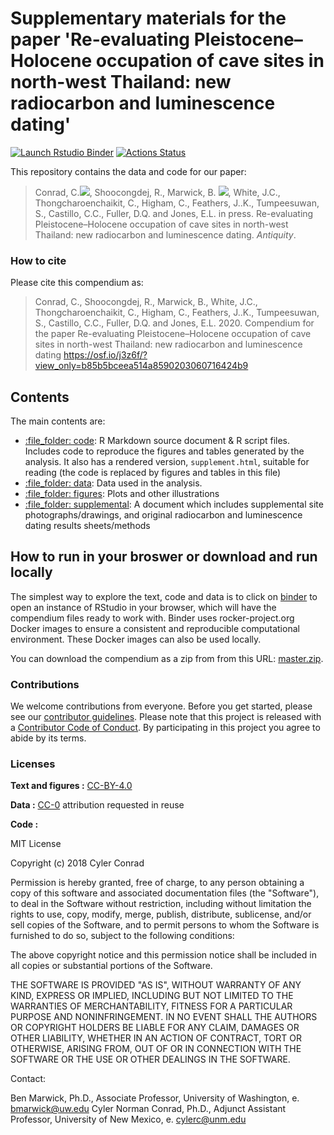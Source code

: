 # Supplementary materials for the paper 'Re-evaluating Pleistocene–Holocene occupation of cave sites in north-west Thailand: new radiocarbon and luminescence dating'

<!-- badges: start -->

[![Launch Rstudio
Binder](http://mybinder.org/badge.svg)](https://mybinder.org/v2/gh/cylerc/14C_Antiquity/master?urlpath=rstudio)
[![Actions Status](https://github.com/cylerc/14C_Antiquity/workflows/Render%20manuscript%20on%20Docker/badge.svg)](https://github.com/cylerc/14C_Antiquity/actions)

<!-- badges: end -->

This repository contains the data and code for our paper:

> Conrad, C.[![](https://orcid.org/sites/default/files/images/orcid_16x16.png)](https://orcid.org/0000-0003-4659-2884), Shoocongdej, R., Marwick, B. [![](https://orcid.org/sites/default/files/images/orcid_16x16.png)](https://orcid.org/0000-0001-7879-4531), White, J.C., Thongcharoenchaikit, C., Higham, C., Feathers, J..K., Tumpeesuwan, S., Castillo, C.C., Fuller, D.Q. and Jones, E.L. in press. Re-evaluating Pleistocene–Holocene occupation of cave sites in north-west Thailand: new radiocarbon and luminescence dating. *Antiquity*.

### How to cite

Please cite this compendium as:

> Conrad, C., Shoocongdej, R., Marwick, B., White, J.C., Thongcharoenchaikit, C., Higham, C., Feathers, J..K., Tumpeesuwan, S., Castillo, C.C., Fuller, D.Q. and Jones, E.L. 2020. Compendium for the paper Re-evaluating Pleistocene–Holocene occupation of cave sites in north-west Thailand: new radiocarbon and luminescence dating <https://osf.io/j3z6f/?view_only=b85b5bceea514a8590203060716424b9> <!-- get DOI from osf.io -->

## Contents

The main contents are:

  - [:file\_folder: code](/code): R Markdown source document & R script files.        Includes code to reproduce the figures and tables
    generated by the analysis. It also has a rendered version,
    `supplement.html`, suitable for reading (the code is replaced by figures
    and tables in this file)  
  - [:file\_folder: data](/data): Data used in the analysis.  
  - [:file\_folder: figures](/figures): Plots and other
    illustrations
  - [:file\_folder: supplemental](/supplemental): A document which includes supplemental site photographs/drawings, and original radiocarbon and luminescence dating     results sheets/methods   

## How to run in your broswer or download and run locally

The simplest way to explore the text, code and data is to click on
[binder](https://mybinder.org/v2/gh/cylerc/14C_Antiquity/master?urlpath=rstudio)
to open an instance of RStudio in your browser, which will have the
compendium files ready to work with. Binder uses rocker-project.org
Docker images to ensure a consistent and reproducible computational
environment. These Docker images can also be used locally.

You can download the compendium as a zip from from this URL:
[master.zip](/archive/master.zip). 

### Contributions

We welcome contributions from everyone. Before you get started, please
see our [contributor guidelines](CONTRIBUTING.md). Please note that this
project is released with a [Contributor Code of Conduct](CONDUCT.md). By
participating in this project you agree to abide by its terms.

### Licenses

**Text and figures :**
[CC-BY-4.0](http://creativecommons.org/licenses/by/4.0/)

**Data :** [CC-0](http://creativecommons.org/publicdomain/zero/1.0/)
attribution requested in reuse

**Code :** 

MIT License

Copyright (c) 2018 Cyler Conrad

Permission is hereby granted, free of charge, to any person obtaining a copy of this software and associated documentation files (the "Software"), to deal in the Software without restriction, including without limitation the rights to use, copy, modify, merge, publish, distribute, sublicense, and/or sell copies of the Software, and to permit persons to whom the Software is furnished to do so, subject to the following conditions:

The above copyright notice and this permission notice shall be included in all copies or substantial portions of the Software.

THE SOFTWARE IS PROVIDED "AS IS", WITHOUT WARRANTY OF ANY KIND, EXPRESS OR IMPLIED, INCLUDING BUT NOT LIMITED TO THE WARRANTIES OF MERCHANTABILITY, FITNESS FOR A PARTICULAR PURPOSE AND NONINFRINGEMENT. IN NO EVENT SHALL THE AUTHORS OR COPYRIGHT HOLDERS BE LIABLE FOR ANY CLAIM, DAMAGES OR OTHER LIABILITY, WHETHER IN AN ACTION OF CONTRACT, TORT OR OTHERWISE, ARISING FROM, OUT OF OR IN CONNECTION WITH THE SOFTWARE OR THE USE OR OTHER DEALINGS IN THE SOFTWARE.

Contact:

Ben Marwick, Ph.D., Associate Professor, University of Washington, e. bmarwick@uw.edu
Cyler Norman Conrad, Ph.D., Adjunct Assistant Professor, University of New Mexico, e. cylerc@unm.edu
